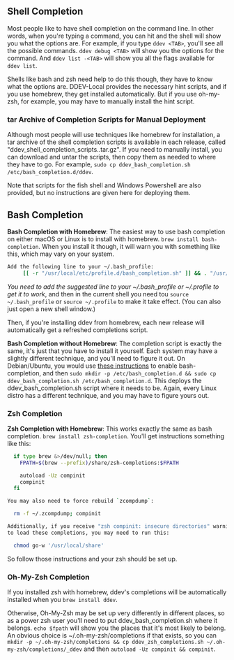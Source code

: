 ## Shell Completion

Most people like to have shell completion on the command line. In other words, when you're typing a command, you can hit <TAB> and the shell will show you what the options are. For example, if you type `ddev <TAB>`, you'll see all the possible commands. `ddev debug <TAB>` will show you the options for the command. And `ddev list -<TAB>` will show you all the flags available for `ddev list`.

Shells like bash and zsh need help to do this though, they have to know what the options are. DDEV-Local provides the necessary hint scripts, and if you use homebrew, they get installed automatically. But if you use oh-my-zsh, for example, you may have to manually install the hint script.

### tar Archive of Completion Scripts for Manual Deployment

Although most people will use techniques like homebrew for installation, a tar archive of the shell completion scripts is available in each release, called "ddev_shell_completion_scripts.<version>.tar.gz". If you need to manually install, you can download and untar the scripts, then copy them as needed to where they have to go. For example, `sudo cp ddev_bash_completion.sh /etc/bash_completion.d/ddev`.

Note that scripts for the fish shell and Windows Powershell are also provided, but no instructions are given here for deploying them.

## Bash Completion

**Bash Completion with Homebrew**: The easiest way to use bash completion on either macOS or Linux is to install with homebrew. `brew install bash-completion`. When you install it though, it will warn you with something like this, which may vary on your system.

```bash
Add the following line to your ~/.bash_profile:
     [[ -r "/usr/local/etc/profile.d/bash_completion.sh" ]] && . "/usr/local/etc/profile.d/bash_completion.sh"
```

*You need to add the suggested line to your ~/.bash_profile or ~/.profile to get it to work*, and then in the current shell you need tou `source ~/.bash_profile` or `source ~/.profile` to make it take effect. (You can also just open a new shell window.)

Then, if you're installing ddev from homebrew, each new release will automatically get a refreshed completions script.

**Bash Completion without Homebrew**: The completion script is exactly the same, it's just that you have to install it yourself. Each system may have a slightly different technique, and you'll need to figure it out. On Debian/Ubuntu, you would use [these instructions](http://crsouza.com/2008/07/28/enabling-bash-autocompletion-on-debian/) to enable bash-completion, and then `sudo mkdir -p /etc/bash_completion.d && sudo cp ddev_bash_completion.sh /etc/bash_completion.d`. This deploys the ddev_bash_completion.sh script where it needs to be. Again, every Linux distro has a different technique, and you may have to figure yours out.

### Zsh Completion

**Zsh Completion with Homebrew**: This works exactly the same as bash completion. `brew install zsh-completion`. You'll get instructions something like this:

```bash
  if type brew &>/dev/null; then
    FPATH=$(brew --prefix)/share/zsh-completions:$FPATH

    autoload -Uz compinit
    compinit
  fi

You may also need to force rebuild `zcompdump`:

  rm -f ~/.zcompdump; compinit

Additionally, if you receive "zsh compinit: insecure directories" warnings when attempting
to load these completions, you may need to run this:

  chmod go-w '/usr/local/share'
```

So follow those instructions and your zsh should be set up.

### Oh-My-Zsh Completion

If you installed zsh with homebrew, ddev's completions will be automatically installed when you `brew install ddev`.

Otherwise, Oh-My-Zsh may be set up very differently in different places, so as a power zsh user you'll need to put ddev_bash_completion.sh where it belongs. `echo $fpath` will show you the places that it's most likely to belong. An obvious choice is ~/.oh-my-zsh/completions if that exists, so you can `mkdir -p ~/.oh-my-zsh/completions && cp ddev_zsh_completions.sh ~/.oh-my-zsh/completions/_ddev` and then `autoload -Uz compinit && compinit`.
